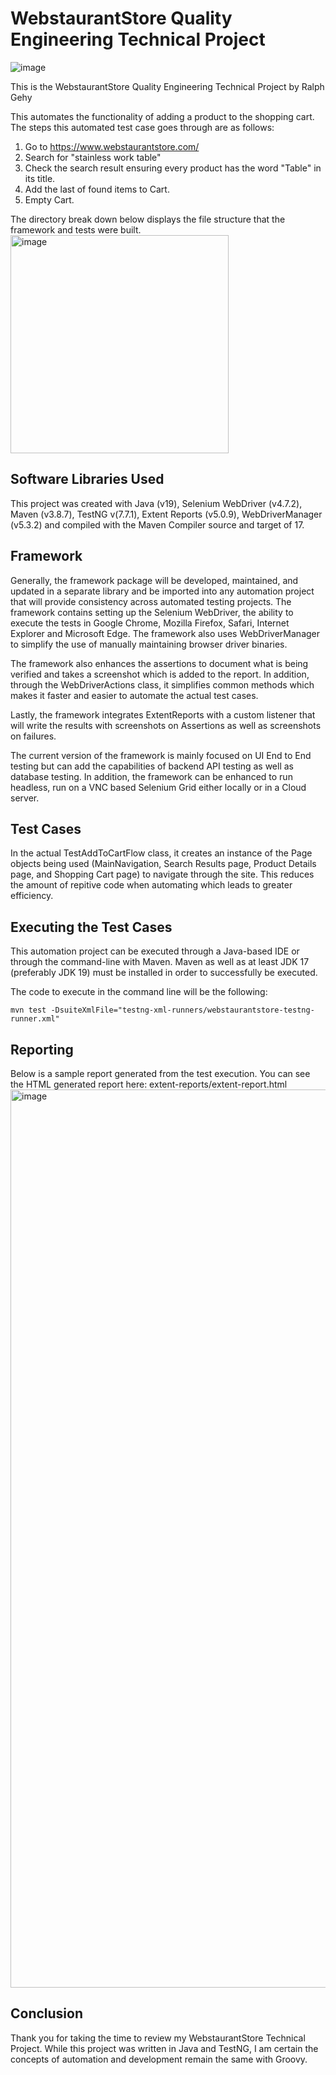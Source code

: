 # WebstaurantStore Quality Engineering Technical Project
![image](https://user-images.githubusercontent.com/19873511/214816808-bd2d19e9-88e7-49f4-b426-91b193e2323c.png)

This is the WebstaurantStore Quality Engineering Technical Project by Ralph Gehy

This automates the functionality of adding a product to the shopping cart. The steps this automated test case goes through are as follows:
1. Go to https://www.webstaurantstore.com/
2. Search for "stainless work table"
3. Check the search result ensuring every product has the word "Table" in its title.
4. Add the last of found items to Cart.
5. Empty Cart.

The directory break down below displays the file structure that the framework and tests were built.
<img width="349" alt="image" src="https://user-images.githubusercontent.com/19873511/214818091-9deabe1e-41dd-4915-a8f3-bcfa5defdb27.png">


## Software Libraries Used
This project was created with Java (v19), Selenium WebDriver (v4.7.2), Maven (v3.8.7), TestNG v(7.7.1), Extent Reports (v5.0.9), WebDriverManager (v5.3.2) and compiled with the Maven Compiler source and target of 17.

## Framework

Generally, the framework package will be developed, maintained, and updated in a separate library and be imported into any automation project that will provide consistency across automated testing projects.
The framework contains setting up the Selenium WebDriver, the ability to execute the tests in Google Chrome, Mozilla Firefox, Safari, Internet Explorer and Microsoft Edge. 
The framework also uses WebDriverManager to simplify the use of manually maintaining browser driver binaries.

The framework also enhances the assertions to document what is being verified and takes a screenshot which is added to the report. In addition, through the WebDriverActions class, it simplifies common methods which makes it faster and easier to automate the actual test cases.

Lastly, the framework integrates ExtentReports with a custom listener that will write the results with screenshots on Assertions as well as screenshots on failures.

The current version of the framework is mainly focused on UI End to End testing but can add the capabilities of backend API testing as well as database testing. In addition, the framework can be enhanced to run headless, run on a VNC based Selenium Grid either locally or in a Cloud server.


## Test Cases
In the actual TestAddToCartFlow class, it creates an instance of the Page objects being used (MainNavigation, Search Results page, Product Details page, and Shopping Cart page) to navigate through the site. This reduces the amount of repitive code when automating which leads to greater efficiency.

## Executing the Test Cases
This automation project can be executed through a Java-based IDE or through the command-line with Maven. Maven as well as at least JDK 17 (preferably JDK 19) must be installed in order to successfully be executed.

The code to execute in the command line will be the following:

`mvn test -DsuiteXmlFile="testng-xml-runners/webstaurantstore-testng-runner.xml"`

## Reporting 
Below is a sample report generated from the test execution. You can see the HTML generated report here: extent-reports/extent-report.html
<img width="1437" alt="image" src="https://user-images.githubusercontent.com/19873511/214820077-ba1cc74e-7034-4c99-bb10-550ac99c1b0c.png">


## Conclusion
Thank you for taking the time to review my WebstaurantStore Technical Project. While this project was written in Java and TestNG, I am certain the concepts of automation and development remain the same with Groovy.
